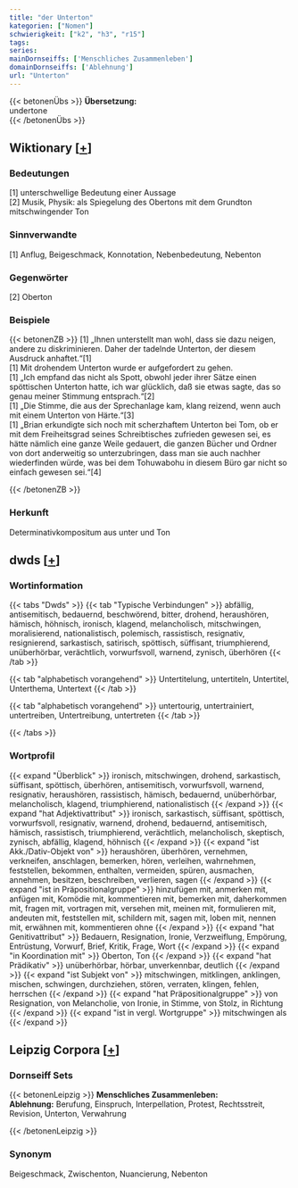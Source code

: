 ```yaml
---
title: "der Unterton"
kategorien: ["Nomen"]
schwierigkeit: ["k2", "h3", "r15"]
tags:
series:
mainDornseiffs: ['Menschliches Zusammenleben']
domainDornseiffs: ['Ablehnung']
url: "Unterton"
---
```


{{< betonenÜbs >}}
**Übersetzung:**  
undertone  
{{< /betonenÜbs >}}

## Wiktionary [[+](https://de.wiktionary.org/wiki/Unterton)]

### Bedeutungen
[1] unterschwellige Bedeutung einer Aussage  
[2] Musik, Physik: als Spiegelung des Obertons mit dem Grundton mitschwingender Ton  

### Sinnverwandte
[1] Anflug, Beigeschmack, Konnotation, Nebenbedeutung, Nebenton  

### Gegenwörter
[2] Oberton  

### Beispiele
{{< betonenZB >}}
[1] „Ihnen unterstellt man wohl, dass sie dazu neigen, andere zu diskriminieren. Daher der tadelnde Unterton, der diesem Ausdruck anhaftet.“[1]  
[1] Mit drohendem Unterton wurde er aufgefordert zu gehen.  
[1] „Ich empfand das nicht als Spott, obwohl jeder ihrer Sätze einen spöttischen Unterton hatte, ich war glücklich, daß sie etwas sagte, das so genau meiner Stimmung entsprach.“[2]  
[1] „Die Stimme, die aus der Sprechanlage kam, klang reizend, wenn auch mit einem Unterton von Härte.“[3]  
[1] „Brian erkundigte sich noch mit scherzhaftem Unterton bei Tom, ob er mit dem Freiheitsgrad seines Schreibtisches zufrieden gewesen sei, es hätte nämlich eine ganze Weile gedauert, die ganzen Bücher und Ordner von dort anderweitig so unterzubringen, dass man sie auch nachher wiederfinden würde, was bei dem Tohuwabohu in diesem Büro gar nicht so einfach gewesen sei.“[4]  

{{< /betonenZB >}}
### Herkunft
Determinativkompositum aus unter und Ton  



## dwds [[+](https://www.dwds.de/wb/Unterton)]

### Wortinformation
{{< tabs "Dwds" >}}
{{< tab "Typische Verbindungen" >}}
abfällig, antisemitisch, bedauernd, beschwörend, bitter, drohend, heraushören, hämisch, höhnisch, ironisch, klagend, melancholisch, mitschwingen, moralisierend, nationalistisch, polemisch, rassistisch, resignativ, resignierend, sarkastisch, satirisch, spöttisch, süffisant, triumphierend, unüberhörbar, verächtlich, vorwurfsvoll, warnend, zynisch, überhören
{{< /tab >}}

{{< tab "alphabetisch vorangehend" >}}
Untertitelung, untertiteln, Untertitel, Unterthema, Untertext
{{< /tab >}}

{{< tab "alphabetisch vorangehend" >}}
untertourig, untertrainiert, untertreiben, Untertreibung, untertreten
{{< /tab >}}

{{< /tabs >}}

### Wortprofil
{{< expand "Überblick" >}} ironisch, mitschwingen, drohend, sarkastisch, süffisant, spöttisch, überhören, antisemitisch, vorwurfsvoll, warnend, resignativ, heraushören, rassistisch, hämisch, bedauernd, unüberhörbar, melancholisch, klagend, triumphierend, nationalistisch {{< /expand >}}
{{< expand "hat Adjektivattribut" >}} ironisch, sarkastisch, süffisant, spöttisch, vorwurfsvoll, resignativ, warnend, drohend, bedauernd, antisemitisch, hämisch, rassistisch, triumphierend, verächtlich, melancholisch, skeptisch, zynisch, abfällig, klagend, höhnisch {{< /expand >}}
{{< expand "ist Akk./Dativ-Objekt von" >}} heraushören, überhören, vernehmen, verkneifen, anschlagen, bemerken, hören, verleihen, wahrnehmen, feststellen, bekommen, enthalten, vermeiden, spüren, ausmachen, annehmen, besitzen, beschreiben, verlieren, sagen {{< /expand >}}
{{< expand "ist in Präpositionalgruppe" >}} hinzufügen mit, anmerken mit, anfügen mit, Komödie mit, kommentieren mit, bemerken mit, daherkommen mit, fragen mit, vortragen mit, versehen mit, meinen mit, formulieren mit, andeuten mit, feststellen mit, schildern mit, sagen mit, loben mit, nennen mit, erwähnen mit, kommentieren ohne {{< /expand >}}
{{< expand "hat Genitivattribut" >}} Bedauern, Resignation, Ironie, Verzweiflung, Empörung, Entrüstung, Vorwurf, Brief, Kritik, Frage, Wort {{< /expand >}}
{{< expand "in Koordination mit" >}} Oberton, Ton {{< /expand >}}
{{< expand "hat Prädikativ" >}} unüberhörbar, hörbar, unverkennbar, deutlich {{< /expand >}}
{{< expand "ist Subjekt von" >}} mitschwingen, mitklingen, anklingen, mischen, schwingen, durchziehen, stören, verraten, klingen, fehlen, herrschen {{< /expand >}}
{{< expand "hat Präpositionalgruppe" >}} von Resignation, von Melancholie, von Ironie, in Stimme, von Stolz, in Richtung {{< /expand >}}
{{< expand "ist in vergl. Wortgruppe" >}} mitschwingen als {{< /expand >}}

## Leipzig Corpora [[+](https://corpora.uni-leipzig.de/en/res?word=Unterton&corpusId=deu_newscrawl-public_2018)]

### Dornseiff Sets
{{< betonenLeipzig >}}
**Menschliches Zusammenleben:**  
**Ablehnung:** Berufung, Einspruch, Interpellation, Protest, Rechtsstreit, Revision, Unterton, Verwahrung  

{{< /betonenLeipzig >}}

### Synonym
Beigeschmack, Zwischenton, Nuancierung, Nebenton

